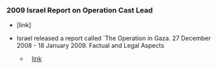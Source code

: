 ### 2009 Israel Report on Operation Cast Lead
- [link]
- Israel released a report called `The Operation in Gaza. 27 December 2008 - 18 January 2009. Factual and Legal Aspects
    
    - ` ` [link](https://www.gov.il/BlobFolder/generalpage/the-operation-in-gaza-factual-and-legal-aspects/en/English_Terrorism_GazaOperation%20w%20Links.pdf)
    